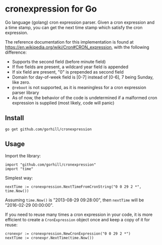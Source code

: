cronexpression for Go
=====================

Go language (golang) cron expression parser. Given a cron expression and a time stamp, you can get the next time stamp which satisfy the cron expression.

The reference documentation for this implementation is found at
https://en.wikipedia.org/wiki/Cron#CRON_expression, with the following
difference:

* Supports the second field (before minute field)
* If five fields are present, a wildcard year field is appended
* If six field are present, "0" is prepended as second field
* Domain for day-of-week field is [0-7] instead of [0-6], 7 being Sunday, like zero.
* `@reboot` is not supported, as it is meaningless for a cron expression parser library
* As of now, the behavior of the code is undetermined if a malformed cron expression is supplied (most likely, code will panic)

Install
-------

    go get github.com/gorhill/cronexpression

Usage
-----

Import the library:

    import "github.com/gorhill/cronexpression"
    import "time"

Simplest way:

    nextTime := cronexpression.NextTimeFromCronString("0 0 29 2 *", time.Now())

Assuming `time.Now()` is "2013-08-29 09:28:00", then `nextTime` will be "2016-02-29 00:00:00".

If you need to reuse many times a cron expression in your code, it is more efficient
to create a `CronExpression` object once and keep a copy of it for reuse:

    cronexpr := cronexpression.NewCronExpression("0 0 29 2 *")
    nextTime := cronexpr.NextTime(time.Now())
    

